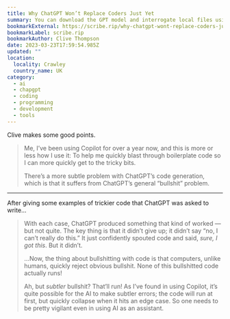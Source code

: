 ```yaml
---
title: Why ChatGPT Won’t Replace Coders Just Yet
summary: You can download the GPT model and interrogate local files using Python without having to send any data to the cloud.
bookmarkExternal: https://scribe.rip/why-chatgpt-wont-replace-coders-just-yet-87487a9dda4e
bookmarkLabel: scribe.rip
bookmarkAuthor: Clive Thompson
date: 2023-03-23T17:59:54.985Z
updated: ""
location:
  locality: Crawley
  country_name: UK
category:
  - ai
  - chapgpt
  - coding
  - programming
  - development
  - tools
---
```

Clive makes some good points.

> Me, I’ve been using Copilot for over a year now, and this is more or less how I use it: To help me quickly blast through boilerplate code so I can more quickly get to the tricky bits.
>
> There’s a more subtle problem with ChatGPT’s code generation, which is that it suffers from ChatGPT’s general “bullshit” problem.

---

After giving some examples of trickier code that ChatGPT was asked to write&hellip;

> With each case, ChatGPT produced something that kind of worked — but not quite. The key thing is that it didn’t give up; it didn’t say “no, I can’t really do this.” It just confidently spouted code and said, *sure, I got this*. But it didn’t.
>
> &hellip;Now, the thing about bullshitting with code is that computers, unlike humans, quickly reject obvious bullshit. None of this bullshitted code actually runs!
>
> Ah, but *subtler* bullshit? That’ll run! As I’ve found in using Copilot, it’s quite possible for the AI to make subtler errors; the code will run at first, but quickly collapse when it hits an edge case. So one needs to be pretty vigilant even in using AI as an assistant.
